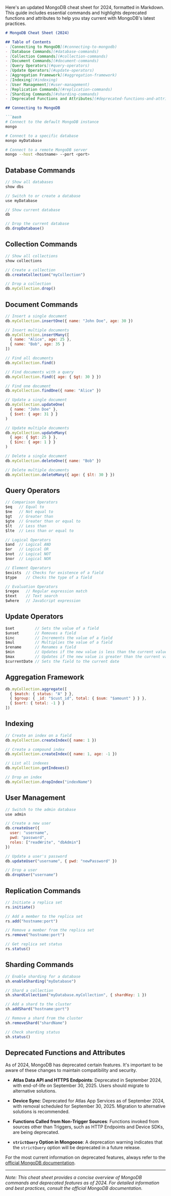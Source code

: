 Here's an updated MongoDB cheat sheet for 2024, formatted in Markdown. This guide includes essential commands and highlights deprecated functions and attributes to help you stay current with MongoDB's latest practices.

```markdown
# MongoDB Cheat Sheet (2024)

## Table of Contents
- [Connecting to MongoDB](#connecting-to-mongodb)
- [Database Commands](#database-commands)
- [Collection Commands](#collection-commands)
- [Document Commands](#document-commands)
- [Query Operators](#query-operators)
- [Update Operators](#update-operators)
- [Aggregation Framework](#aggregation-framework)
- [Indexing](#indexing)
- [User Management](#user-management)
- [Replication Commands](#replication-commands)
- [Sharding Commands](#sharding-commands)
- [Deprecated Functions and Attributes](#deprecated-functions-and-attributes)

## Connecting to MongoDB

```bash
# Connect to the default MongoDB instance
mongo

# Connect to a specific database
mongo myDatabase

# Connect to a remote MongoDB server
mongo --host <hostname> --port <port>
```

## Database Commands

```javascript
// Show all databases
show dbs

// Switch to or create a database
use myDatabase

// Show current database
db

// Drop the current database
db.dropDatabase()
```

## Collection Commands

```javascript
// Show all collections
show collections

// Create a collection
db.createCollection("myCollection")

// Drop a collection
db.myCollection.drop()
```

## Document Commands

```javascript
// Insert a single document
db.myCollection.insertOne({ name: "John Doe", age: 30 })

// Insert multiple documents
db.myCollection.insertMany([
  { name: "Alice", age: 25 },
  { name: "Bob", age: 35 }
])

// Find all documents
db.myCollection.find()

// Find documents with a query
db.myCollection.find({ age: { $gt: 30 } })

// Find one document
db.myCollection.findOne({ name: "Alice" })

// Update a single document
db.myCollection.updateOne(
  { name: "John Doe" },
  { $set: { age: 31 } }
)

// Update multiple documents
db.myCollection.updateMany(
  { age: { $gt: 25 } },
  { $inc: { age: 1 } }
)

// Delete a single document
db.myCollection.deleteOne({ name: "Bob" })

// Delete multiple documents
db.myCollection.deleteMany({ age: { $lt: 30 } })
```

## Query Operators

```javascript
// Comparison Operators
$eq   // Equal to
$ne   // Not equal to
$gt   // Greater than
$gte  // Greater than or equal to
$lt   // Less than
$lte  // Less than or equal to

// Logical Operators
$and  // Logical AND
$or   // Logical OR
$not  // Logical NOT
$nor  // Logical NOR

// Element Operators
$exists  // Checks for existence of a field
$type    // Checks the type of a field

// Evaluation Operators
$regex   // Regular expression match
$text    // Text search
$where   // JavaScript expression
```

## Update Operators

```javascript
$set         // Sets the value of a field
$unset       // Removes a field
$inc         // Increments the value of a field
$mul         // Multiplies the value of a field
$rename      // Renames a field
$min         // Updates if the new value is less than the current value
$max         // Updates if the new value is greater than the current value
$currentDate // Sets the field to the current date
```

## Aggregation Framework

```javascript
db.myCollection.aggregate([
  { $match: { status: "A" } },
  { $group: { _id: "$cust_id", total: { $sum: "$amount" } } },
  { $sort: { total: -1 } }
])
```

## Indexing

```javascript
// Create an index on a field
db.myCollection.createIndex({ name: 1 })

// Create a compound index
db.myCollection.createIndex({ name: 1, age: -1 })

// List all indexes
db.myCollection.getIndexes()

// Drop an index
db.myCollection.dropIndex("indexName")
```

## User Management

```javascript
// Switch to the admin database
use admin

// Create a new user
db.createUser({
  user: "username",
  pwd: "password",
  roles: ["readWrite", "dbAdmin"]
})

// Update a user's password
db.updateUser("username", { pwd: "newPassword" })

// Drop a user
db.dropUser("username")
```

## Replication Commands

```javascript
// Initiate a replica set
rs.initiate()

// Add a member to the replica set
rs.add("hostname:port")

// Remove a member from the replica set
rs.remove("hostname:port")

// Get replica set status
rs.status()
```

## Sharding Commands

```javascript
// Enable sharding for a database
sh.enableSharding("myDatabase")

// Shard a collection
sh.shardCollection("myDatabase.myCollection", { shardKey: 1 })

// Add a shard to the cluster
sh.addShard("hostname:port")

// Remove a shard from the cluster
sh.removeShard("shardName")

// Check sharding status
sh.status()
```

## Deprecated Functions and Attributes

As of 2024, MongoDB has deprecated certain features. It's important to be aware of these changes to maintain compatibility and security.

- **Atlas Data API and HTTPS Endpoints**: Deprecated in September 2024, with end-of-life on September 30, 2025. Users should migrate to alternative solutions. 

- **Device Sync**: Deprecated for Atlas App Services as of September 2024, with removal scheduled for September 30, 2025. Migration to alternative solutions is recommended. 

- **Functions Called from Non-Trigger Sources**: Functions invoked from sources other than Triggers, such as HTTP Endpoints and Device SDKs, are being deprecated. 

- **`strictQuery` Option in Mongoose**: A deprecation warning indicates that the `strictQuery` option will be deprecated in a future release. 

For the most current information on deprecated features, always refer to the [official MongoDB documentation](https://www.mongodb.com/docs/).

---

*Note: This cheat sheet provides a concise overview of MongoDB commands and deprecated features as of 2024. For detailed information and best practices, consult the official MongoDB documentation.* 